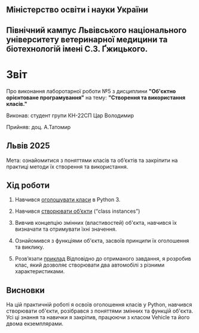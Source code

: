 ## Міністерство освіти і науки України

## Північний кампус Львівського національного університету ветеринарної медицини та біотехнологій імені С.З. Ґжицького.

# Звіт
Про виконання лаборотарної роботи №5 з дисциплини **"Об'єктно орієнтоване програмування"** на тему: **"Створення та використання класів."**

Виконав: студент групи КН-22СП Цар Володимир 

Прийняв: доц. А.Татомир
## Львів 2025

Мета: ознайомитися з поняттями класів та об’єктів та закріпити
на практиці методи їх створення та використання.



## Хід роботи

1. Навчився [оголошувати класи](https://docs.python.org/uk/3.13/tutorial/classes.html) в Python 3.

2. Навчився [створювати об’єкти](https://docs.python.org/uk/3.13/tutorial/classes.html#class-objects) (“class instances”)

3. Вивчив концепцію змінних (властивостей) об'єкта, навчився їх визначати та отримувати їхні значення.

4. Ознайомився з функціями об'єкта, засвоїв принципи їх оголошення та виклику.

5. Розв’язати [приклад](classes-and-objects.py) Відповідно до отриманого завдання, я розробив клас, який дозволяє створювати два автомобілі з різними характеристиками.
## Висновки  
На цій практичній роботі я освоїв оголошення класів у Python, навчився створювати об'єкти, розібрався з поняттями змінних та функцій об'єкта. Усі ці знання та навички я закріпив, працюючи з класом Vehicle та його двома екземплярами.